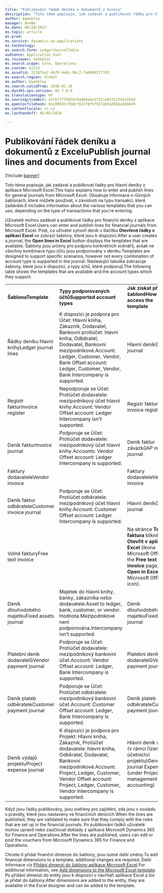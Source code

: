 ```yaml
---
title: "Publikování řádek deníku a dokumentů z Excelu"
description: "Toto téma popisuje, jak zadávat a publikovat řádky pro hlavní deníky z aplikace Microsoft Excel. Obsahuje informace o různých šablonách, které můžete používat, v závislosti na typu transakcí, které zadáváte."
author: kweekley
manager: AnnBe
ms.date: 06/20/2017
ms.topic: article
ms.prod: 
ms.service: dynamics-ax-applications
ms.technology: 
ms.search.form: LedgerJournalTable
audience: Application User
ms.reviewer: twheeloc
ms.search.scope: Core, Operations
ms.custom: 62213
ms.assetid: 211874a7-4bf0-4a0c-96c2-fa05042777d3
ms.search.region: Global
ms.author: kweekley
ms.search.validFrom: 2016-02-28
ms.dyn365.ops.version: AX 7.0.0
ms.translationtype: HT
ms.sourcegitcommit: efcb77ff883b29a4bbaba27551e02311742afbbd
ms.openlocfilehash: 01c09587cfb8c7b21f8f5fb57a65a356ba3694d9
ms.contentlocale: cs-cz
ms.lasthandoff: 05/08/2018

---
```


# <a name="publish-journal-lines-and-documents-from-excel"></a><span data-ttu-id="c8426-104">Publikování řádek deníku a dokumentů z Excelu</span><span class="sxs-lookup"><span data-stu-id="c8426-104">Publish journal lines and documents from Excel</span></span>

[!include [banner](../includes/banner.md)]

<span data-ttu-id="c8426-105">Toto téma popisuje, jak zadávat a publikovat řádky pro hlavní deníky z aplikace Microsoft Excel.</span><span class="sxs-lookup"><span data-stu-id="c8426-105">This topic explains how to enter and publish lines for general journals from Microsoft Excel.</span></span> <span data-ttu-id="c8426-106">Obsahuje informace o různých šablonách, které můžete používat, v závislosti na typu transakcí, které zadáváte.</span><span class="sxs-lookup"><span data-stu-id="c8426-106">It includes information about the various templates that you can use, depending on the type of transactions that you're entering.</span></span>

<span data-ttu-id="c8426-107">Uživatelé mohou zadávat a publikovat řádky pro finanční deníky z aplikace Microsoft Excel.</span><span class="sxs-lookup"><span data-stu-id="c8426-107">Users can enter and publish lines for financial journals from Microsoft Excel.</span></span> <span data-ttu-id="c8426-108">Poté, co uživatel vytvoří deník v tlačítku **Otevřené řádky v aplikaci Excel** se zobrazí šablony, které jsou k dispozici.</span><span class="sxs-lookup"><span data-stu-id="c8426-108">After a user creates a journal, the **Open lines in Excel** button displays the templates that are available.</span></span> <span data-ttu-id="c8426-109">Šablony jsou určeny pro podporu konkrétních scénářů, avšak ne všechny kombinace typu účtu jsou podporovány v deníku.</span><span class="sxs-lookup"><span data-stu-id="c8426-109">Templates are designed to support specific scenarios, however not every combination of account type is supported in the journal.</span></span> <span data-ttu-id="c8426-110">Následující tabulka zobrazuje šablony, které jsou k dispozici, a typy účtů, které podporují.</span><span class="sxs-lookup"><span data-stu-id="c8426-110">The following table shows the templates that are available and the account types which they support.</span></span>

|                          |                                                                                                                         |                                                                                         |
|--------------------------|-------------------------------------------------------------------------------------------------------------------------|-----------------------------------------------------------------------------------------|
| <span data-ttu-id="c8426-111">**Šablona**</span><span class="sxs-lookup"><span data-stu-id="c8426-111">**Template**</span></span>             | <span data-ttu-id="c8426-112">**Typy podporovaných účtů**</span><span class="sxs-lookup"><span data-stu-id="c8426-112">**Supported account types**</span></span>                                                                                             | <span data-ttu-id="c8426-113">**Jak získat přístup k šabloně**</span><span class="sxs-lookup"><span data-stu-id="c8426-113">**How to access the template**</span></span>                                                          |
| <span data-ttu-id="c8426-114">Řádky deníku hlavní knihy</span><span class="sxs-lookup"><span data-stu-id="c8426-114">Ledger journal lines</span></span>     | <span data-ttu-id="c8426-115">K dispozici je podpora pro Účet: Hlavní kniha, Zákazník, Dodavatel, Bankovní protiúčet: hlavní kniha, Odběratel, Dodavatel, Bankovní mezipodnikové.</span><span class="sxs-lookup"><span data-stu-id="c8426-115">Account: Ledger, Customer, Vendor, Bank Offset account: Ledger, Customer, Vendor, Bank Intercompany is supported.</span></span>       | <span data-ttu-id="c8426-116">Hlavní deník</span><span class="sxs-lookup"><span data-stu-id="c8426-116">General journal</span></span>                                                                         |
| <span data-ttu-id="c8426-117">Registr faktur</span><span class="sxs-lookup"><span data-stu-id="c8426-117">Invoice register</span></span>         | <span data-ttu-id="c8426-118">Nepodporuje se Účet: Protiúčet dodavatele: mezipodnikový účet hlavní knihy.</span><span class="sxs-lookup"><span data-stu-id="c8426-118">Account: Vendor Offset account: Ledger Intercompany isn't supported.</span></span>                                                    | <span data-ttu-id="c8426-119">Registr faktur AP</span><span class="sxs-lookup"><span data-stu-id="c8426-119">AP invoice register</span></span>                                                                     |
| <span data-ttu-id="c8426-120">Deník faktur</span><span class="sxs-lookup"><span data-stu-id="c8426-120">Invoice journal</span></span>          | <span data-ttu-id="c8426-121">Podporuje se Účet: Protiúčet dodavatele: mezipodnikový účet hlavní knihy.</span><span class="sxs-lookup"><span data-stu-id="c8426-121">Accounts: Vendor Offset account: Ledger Intercompany is supported.</span></span>                                                      | <span data-ttu-id="c8426-122">Deník faktur závazků</span><span class="sxs-lookup"><span data-stu-id="c8426-122">AP invoice journal</span></span>                                                                      |
| <span data-ttu-id="c8426-123">Faktury dodavatele</span><span class="sxs-lookup"><span data-stu-id="c8426-123">Vendor invoice</span></span>           |                                                                                                                         | <span data-ttu-id="c8426-124">Faktury dodavatele</span><span class="sxs-lookup"><span data-stu-id="c8426-124">Vendor invoice</span></span>                                                                          |
| <span data-ttu-id="c8426-125">Deník faktur odběratele</span><span class="sxs-lookup"><span data-stu-id="c8426-125">Customer invoice journal</span></span> | <span data-ttu-id="c8426-126">Podporuje se Účet: Protiúčet odběratele: mezipodnikový účet hlavní knihy.</span><span class="sxs-lookup"><span data-stu-id="c8426-126">Account: Customer Offset account: Ledger Intercompany is supported.</span></span>                                                     | <span data-ttu-id="c8426-127">Hlavní deník</span><span class="sxs-lookup"><span data-stu-id="c8426-127">General journal</span></span>                                                                         |
| <span data-ttu-id="c8426-128">Volné faktury</span><span class="sxs-lookup"><span data-stu-id="c8426-128">Free text invoice</span></span>        |                                                                                                                         | <span data-ttu-id="c8426-129">Na stránce **Textová faktura** klikněte na **Otevřít v aplikaci Excel** (ikona Microsoft Office).</span><span class="sxs-lookup"><span data-stu-id="c8426-129">On the **Free text invoice** page, click **Open in Excel** (the Microsoft Office icon).</span></span> |
| <span data-ttu-id="c8426-130">Deník dlouhodobého majetku</span><span class="sxs-lookup"><span data-stu-id="c8426-130">Fixed assets journal</span></span>     | <span data-ttu-id="c8426-131">Majetek do hlavní knihy, banky, zákazníka nebo dodavatele.</span><span class="sxs-lookup"><span data-stu-id="c8426-131">Asset to ledger, bank, customer, or vendor.</span></span> <span data-ttu-id="c8426-132">Hodnota Mezipodnikové není podporována.</span><span class="sxs-lookup"><span data-stu-id="c8426-132">Intercompany isn't supported.</span></span>                                               | <span data-ttu-id="c8426-133">Deník dlouhodobého majetku</span><span class="sxs-lookup"><span data-stu-id="c8426-133">Fixed asset journal</span></span>                                                                     |
| <span data-ttu-id="c8426-134">Platební deník dodavatelů</span><span class="sxs-lookup"><span data-stu-id="c8426-134">Vendor payment journal</span></span>   | <span data-ttu-id="c8426-135">Podporuje se Účet: Protiúčet dodavatele: mezipodnikový bankovní účet.</span><span class="sxs-lookup"><span data-stu-id="c8426-135">Account: Vendor Offset account: Ledger, Bank Intercompany is supported.</span></span>                                                 | <span data-ttu-id="c8426-136">Platební deník dodavatelů</span><span class="sxs-lookup"><span data-stu-id="c8426-136">Vendor payment journal</span></span>                                                                  |
| <span data-ttu-id="c8426-137">Deník plateb odběratele</span><span class="sxs-lookup"><span data-stu-id="c8426-137">Customer payment journal</span></span> | <span data-ttu-id="c8426-138">Podporuje se Účet: Protiúčet odběratele: mezipodnikový bankovní účet.</span><span class="sxs-lookup"><span data-stu-id="c8426-138">Account: Customer Offset account: Ledger, Bank Intercompany is supported.</span></span>                                               | <span data-ttu-id="c8426-139">Deník plateb odběratele</span><span class="sxs-lookup"><span data-stu-id="c8426-139">Customer payment journal</span></span>                                                                |
| <span data-ttu-id="c8426-140">Deník výdajů projektu</span><span class="sxs-lookup"><span data-stu-id="c8426-140">Project expense journal</span></span>  | <span data-ttu-id="c8426-141">K dispozici je podpora pro Projekt: Hlavní kniha, Zákazník, Protiúčet dodavatele: hlavní kniha, Odběratel, Dodavatel, Bankovní mezipodnikové.</span><span class="sxs-lookup"><span data-stu-id="c8426-141">Account: Project, Ledger, Customer, Vendor Offset account: Project, Ledger, Customer, Vendor Intercompany is supported.</span></span> | <span data-ttu-id="c8426-142">Hlavní deník výdajů (v rámci řízení a účetnictví projektu)</span><span class="sxs-lookup"><span data-stu-id="c8426-142">General journal Expense (under Project management and accounting)</span></span>                       |

<span data-ttu-id="c8426-143">Když jsou řádky publikovány, jsou ověřeny pro zajištění, zda jsou v souladu s pravidly, které jsou nastaveny ve finančních denících.</span><span class="sxs-lookup"><span data-stu-id="c8426-143">When the lines are published, they are validated to make sure that they comply with the rules that are set up in the financial journals.</span></span> <span data-ttu-id="c8426-144">Po publikování řádků uživatelé mohou upravit nebo zaúčtovat doklady z aplikace Microsoft Dynamics 365 for Finance and Operations.</span><span class="sxs-lookup"><span data-stu-id="c8426-144">After the lines are published, users can edit or post the vouchers from Microsoft Dynamics 365 for Finance and Operations.</span></span> 

<span data-ttu-id="c8426-145">Chcete-li přidat finanční dimenze do šablony, jsou nutné další změny.</span><span class="sxs-lookup"><span data-stu-id="c8426-145">To add financial dimensions to a template, additional changes are required.</span></span> <span data-ttu-id="c8426-146">Další informace viz [Přidání dimenzí do šablony aplikace Microsoft Excel](../../dev-itpro/financial/add-dimensions-excel-templates.md).</span><span class="sxs-lookup"><span data-stu-id="c8426-146">For additional information, see [Add dimensions to the Microsoft Excel template](../../dev-itpro/financial/add-dimensions-excel-templates.md).</span></span> <span data-ttu-id="c8426-147">Po přidání dimenzí do entity jsou k dispozici v návrháři aplikace Excel a lze je přidat do šablony.</span><span class="sxs-lookup"><span data-stu-id="c8426-147">After dimensions are added to the entity, they are available in the Excel designer and can be added to the template.</span></span>






